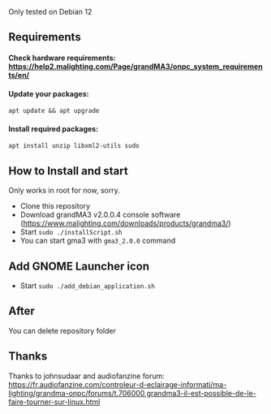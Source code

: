 Only tested on Debian 12

## Requirements

#### Check hardware requirements: https://help2.malighting.com/Page/grandMA3/onpc_system_requirements/en/

#### Update your packages:
```
apt update && apt upgrade
```

#### Install required packages:
```
apt install unzip libxml2-utils sudo
```

## How to Install and start

Only works in root for now, sorry.

- Clone this repository
- Download grandMA3 v2.0.0.4 console software (https://www.malighting.com/downloads/products/grandma3/)
- Start `sudo ./installScript.sh`
- You can start gma3 with `gma3_2.0.0` command

## Add GNOME Launcher icon

- Start `sudo ./add_debian_application.sh`

## After

You can delete repository folder

## Thanks

Thanks to johnsudaar and audiofanzine forum:
https://fr.audiofanzine.com/controleur-d-eclairage-informati/ma-lighting/grandma-onpc/forums/t.706000,grandma3-il-est-possible-de-le-faire-tourner-sur-linux.html
